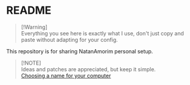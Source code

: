 # README

> [!Warning]\
> Everything you see here is exactly what I use, don't just copy and paste without adapting for your config.

This repository is for sharing NatanAmorim personal setup.

> [!NOTE]\
> Ideas and patches are appreciated, but keep it simple.\
> [Choosing a name for your computer](https://tools.ietf.org/html/rfc1178)
